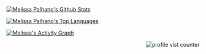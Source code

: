 


<!-- github stats -->
<p align="left"><a href="https://github.com/melpalhano/github-readme-stats"><img alt="Melissa Palhano's Github Stats" src="https://github-readme-stats.vercel.app/api?username=melpalhano&show_icons=true&count_private=true&theme=react&hide_border=true&bg_color=0D1117" /></a>
 
 <!-- most used languagens -->
 <a href="https://github.com/melpalhano/github-readme-stats"><img alt="Melissa Palhano's Top Languages" src="https://github-readme-stats.vercel.app/api/top-langs/?username=melpalhano&langs_count=8&count_private=true&layout=compact&theme=react&hide_border=true&bg_color=0D1117" /></a>

 <!-- grafico -->
 <a href="https://github.com/melpalhano/github-readme-activity-graph"><img alt="Melissa's Activity Graph" src="https://activity-graph.herokuapp.com/graph?username=melpalhano&bg_color=0D1117&color=5BCDEC&line=5BCDEC&point=FFFFFF&hide_border=true" /></a>


<!-- Profile vist counter -->
<p align="right"> <img src="https://komarev.com/ghpvc/?username=melpalhano" alt="profile vist counter" /> </p>  
<a href="https://github.com/melpalhano">




